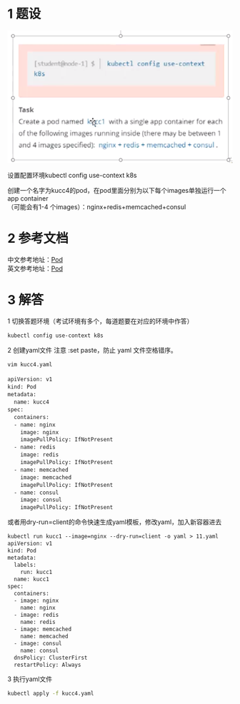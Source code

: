 
# 1 题设


![](image/11cka20240429174721.png)

设置配置环境kubectl config use-context k8s

创建一个名字为kucc4的pod，在pod里面分别为以下每个images单独运行一个app container  
（可能会有1-4 个images）：nginx+redis+memcached+consul

# 2 参考文档

中文参考地址：[Pod](https://kubernetes.io/zh-cn/docs/concepts/workloads/pods/)  
英文参考地址：[Pod](https://kubernetes.io/docs/concepts/workloads/pods/)


# 3 解答 

1 切换答题环境（考试环境有多个，每道题要在对应的环境中作答）

```bash
kubectl config use-context k8s
```




2 创建yaml文件
注意 :set paste，防止 yaml 文件空格错序。
```bash
vim kucc4.yaml 
 
apiVersion: v1
kind: Pod
metadata:
  name: kucc4
spec:
  containers:
  - name: nginx
    image: nginx
    imagePullPolicy: IfNotPresent
  - name: redis
    image: redis
    imagePullPolicy: IfNotPresent
  - name: memcached
    image: memcached
    imagePullPolicy: IfNotPresent
  - name: consul
    image: consul
    imagePullPolicy: IfNotPresent
```


或者用dry-run=client的命令快速生成yaml模板，修改yaml，加入新容器进去
```
kubectl run kucc1 --image=nginx --dry-run=client -o yaml > 11.yaml
apiVersion: v1
kind: Pod
metadata:
  labels:
    run: kucc1
  name: kucc1
spec:
  containers:
  - image: nginx
    name: nginx
  - image: redis
    name: redis
  - image: memcached
    name: memcached
  - image: consul
    name: consul
  dnsPolicy: ClusterFirst
  restartPolicy: Always
```



3 执行yaml文件

```bash
kubectl apply -f kucc4.yaml 
```

